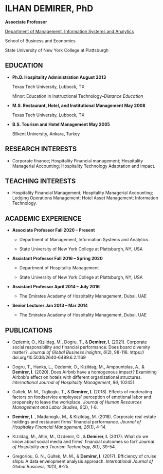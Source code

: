# ILHAN DEMIRER, PhD

**Associate Professor**

[Department of Management, Information Systems and Analytics](https://www.plattsburgh.edu/academics/schools/business-economics/misa/index.html)

School of Business and Economics

State University of New York College at Plattsburgh

## EDUCATION

- **Ph.D. Hospitality Administration August 2013**

  Texas Tech University, Lubbock, TX

  Minor: Education in Instructional Technology–_Distance Education_

- **M.S. Restaurant, Hotel, and Institutional Management May 2008**

  Texas Tech University, Lubbock, TX

- **B.S. Tourism and Hotel Management May 2005**

  Bilkent University, Ankara, Turkey

## RESEARCH INTERESTS

- Corporate finance; Hospitality Financial management; Hospitality Managerial Accounting; Hospitality Technology Adaptation and Impact.

## TEACHING INTERESTS

- Hospitality Financial Management; Hospitality Managerial Accounting; Lodging Operations Management; Hotel Asset Management; Information Technology.

## ACADEMIC EXPERIENCE

- **Associate Professor Fall 2020 – Present**

  - Department of Management, Information Systems and Analytics

  - State University of New York College at Plattsburgh, NY, USA

- **Assistant Professor Fall 2016 – Spring 2020**

  - Department of Hospitality Management

  - State University of New York College at Plattsburgh, NY, USA

- **Assistant Professor April 2014 – July 2016**

  - The Emirates Academy of Hospitality Management, Dubai, UAE

- **Senior Lecturer Jan 2013 – Mar 2014**

  - The Emirates Academy of Hospitality Management, Dubai, UAE

## PUBLICATIONS

- Ozdemir, O., Kizildag, M., Dogru, T., &amp; **Demirer, I.** (2021). Corporate social responsibility and financial performance: Does board diversity matter?. _Journal of Global Business Insights_, _6_(2), 98-116. https:// doi.org/10.5038/2640-6489.6.2.1169

- Dogru, T., Hanks, L., Ozdemir, O., Kizildag, M., Ampountolas, A., &amp; **Demirer, I.** (2020). Does Airbnb have a homogenous impact? Examining Airbnb&#39;s effect on hotels with different organizational structures. _International Journal of Hospitality Management_, _86_, 102451.

- Gultek, M. M., Tiglioglu, T., &amp; **Demirer, I.** (2018). Effects of moderating factors on foodservice employees&#39; perception of emotional labor and propensity to leave the workplace, _Journal of Human Resources Management and Labor Studies_, _6_(2), 1-8.

- **Demirer, I.** , Madanoglu, M., &amp; Kizildag, M. (2018). Corporate real estate holdings and restaurant firms&#39; financial performance. _Journal of Hospitality Financial Management, 26_(1), 4-14.

- Kizildag, M., Altin, M., Ozdemir, O., &amp; **Demirer, I.** (2017). What do we know about social media and firms&#39; financial outcomes so far? _Journal of Hospitality and Tourism Technology, 8_(1), 39-54.

- Gregoriou, G. N., Gultek, M. M., &amp; **Demirer, I.** (2017). Efficiency of cruise ships: A data envelopment analysis approach. _International Journal of Global Business, 10_(1), 8-25.
